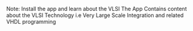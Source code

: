 Note: Install the app and learn about the  VLSI
The App Contains content about the VLSI Technology i.e Very Large Scale Integration  and related VHDL programming



